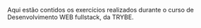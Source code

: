 Aqui estão contidos os exercícios realizados durante o curso de Desenvolvimento WEB fullstack, da TRYBE.
